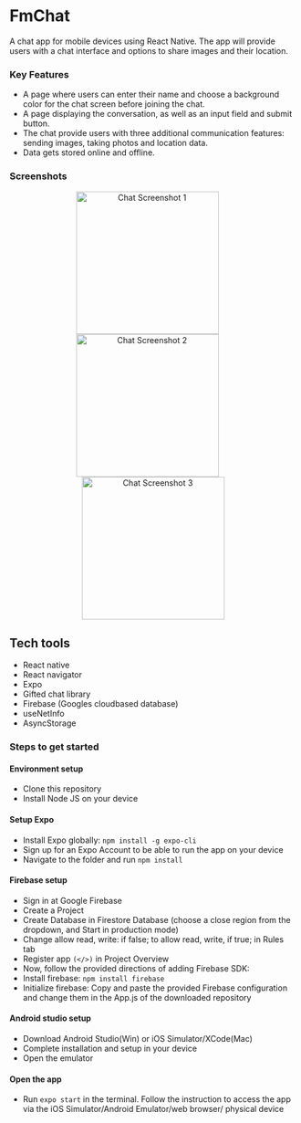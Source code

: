 # FmChat
A chat app for mobile devices using React Native. The app will provide users with a chat interface and options to share images and their location.

### Key Features 
- A page where users can enter their name and choose a background color for the chat screen before joining the chat. 
- A page displaying the conversation, as well as an input field and submit button. 
- The chat provide users with three additional communication features: sending images, taking photos and location data. 
- Data gets stored online and offline.
### Screenshots
<p align="center">
<img src="https://github.com/MSIlam/ChatFm/assets/43422503/c12d87fb-d3cb-42d5-a0f5-64a92c27d6f8" alt="Chat Screenshot 1" width="250" style="margin-right: 20px;">
<img src="https://github.com/MSIlam/ChatFm/assets/43422503/93ded01d-1b0e-471b-b13a-0e5f5b8ba4f7" alt="Chat Screenshot 2" width="250" style="margin-right: 20px;">
<img src="https://github.com/MSIlam/ChatFm/assets/43422503/cbcd7193-e702-404f-93ae-6ffa4ccd0918" alt="Chat Screenshot 3" width="250">
</p>

## Tech tools
- React native
- React navigator
- Expo
- Gifted chat library
- Firebase (Googles cloudbased database) 
- useNetInfo
- AsyncStorage

### Steps to get started
#### Environment setup
- Clone this repository
- Install Node JS on your device
#### Setup Expo
- Install Expo globally: `npm install -g expo-cli`
- Sign up for an Expo Account to be able to run the app on your device
- Navigate to the folder and run `npm install`
#### Firebase setup
- Sign in at Google Firebase
- Create a Project
- Create Database in Firestore Database (choose a close region from the dropdown, and Start in production mode)
- Change allow read, write: if false; to allow read, write, if true; in Rules tab
- Register app `(</>)` in Project Overview
- Now, follow the provided directions of adding Firebase SDK:
- Install firebase: `npm install firebase`
- Initialize firebase: Copy and paste the provided Firebase configuration and change them in the App.js of the downloaded repository
#### Android studio setup
- Download Android Studio(Win) or iOS Simulator/XCode(Mac)
- Complete installation and setup in your device
- Open the emulator
#### Open the app
- Run `expo start` in the terminal. Follow the instruction to access the app via the iOS Simulator/Android Emulator/web browser/ physical device